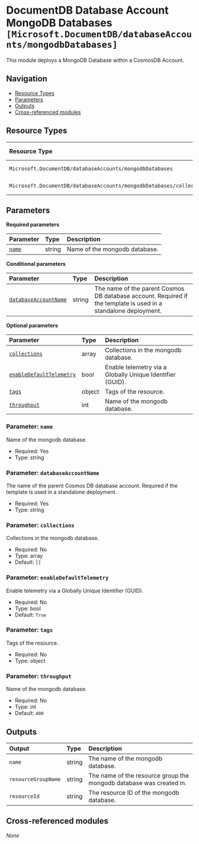 # DocumentDB Database Account MongoDB Databases `[Microsoft.DocumentDB/databaseAccounts/mongodbDatabases]`

This module deploys a MongoDB Database within a CosmosDB Account.

## Navigation

- [Resource Types](#Resource-Types)
- [Parameters](#Parameters)
- [Outputs](#Outputs)
- [Cross-referenced modules](#Cross-referenced-modules)

## Resource Types

| Resource Type | API Version |
| :-- | :-- |
| `Microsoft.DocumentDB/databaseAccounts/mongodbDatabases` | [2023-04-15](https://learn.microsoft.com/en-us/azure/templates/Microsoft.DocumentDB/2023-04-15/databaseAccounts/mongodbDatabases) |
| `Microsoft.DocumentDB/databaseAccounts/mongodbDatabases/collections` | [2023-04-15](https://learn.microsoft.com/en-us/azure/templates/Microsoft.DocumentDB/2023-04-15/databaseAccounts/mongodbDatabases/collections) |

## Parameters

**Required parameters**

| Parameter | Type | Description |
| :-- | :-- | :-- |
| [`name`](#parameter-name) | string | Name of the mongodb database. |

**Conditional parameters**

| Parameter | Type | Description |
| :-- | :-- | :-- |
| [`databaseAccountName`](#parameter-databaseaccountname) | string | The name of the parent Cosmos DB database account. Required if the template is used in a standalone deployment. |

**Optional parameters**

| Parameter | Type | Description |
| :-- | :-- | :-- |
| [`collections`](#parameter-collections) | array | Collections in the mongodb database. |
| [`enableDefaultTelemetry`](#parameter-enabledefaulttelemetry) | bool | Enable telemetry via a Globally Unique Identifier (GUID). |
| [`tags`](#parameter-tags) | object | Tags of the resource. |
| [`throughput`](#parameter-throughput) | int | Name of the mongodb database. |

### Parameter: `name`

Name of the mongodb database.

- Required: Yes
- Type: string

### Parameter: `databaseAccountName`

The name of the parent Cosmos DB database account. Required if the template is used in a standalone deployment.

- Required: Yes
- Type: string

### Parameter: `collections`

Collections in the mongodb database.

- Required: No
- Type: array
- Default: `[]`

### Parameter: `enableDefaultTelemetry`

Enable telemetry via a Globally Unique Identifier (GUID).

- Required: No
- Type: bool
- Default: `True`

### Parameter: `tags`

Tags of the resource.

- Required: No
- Type: object

### Parameter: `throughput`

Name of the mongodb database.

- Required: No
- Type: int
- Default: `400`


## Outputs

| Output | Type | Description |
| :-- | :-- | :-- |
| `name` | string | The name of the mongodb database. |
| `resourceGroupName` | string | The name of the resource group the mongodb database was created in. |
| `resourceId` | string | The resource ID of the mongodb database. |

## Cross-referenced modules

_None_
